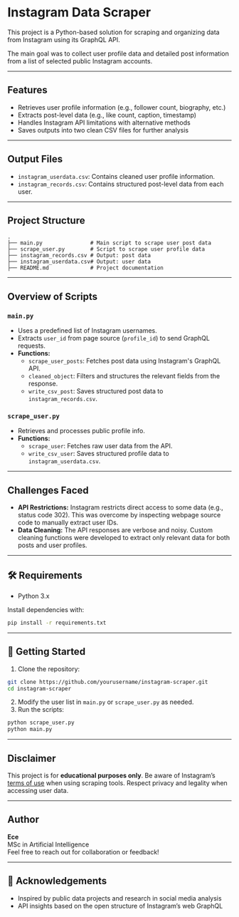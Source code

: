 # Instagram Data Scraper

This project is a Python-based solution for scraping and organizing data from Instagram using its GraphQL API.

The main goal was to collect user profile data and detailed post information from a list of selected public Instagram accounts.

---

##  Features

- Retrieves user profile information (e.g., follower count, biography, etc.)
- Extracts post-level data (e.g., like count, caption, timestamp)
- Handles Instagram API limitations with alternative methods
- Saves outputs into two clean CSV files for further analysis

---

##  Output Files

- `instagram_userdata.csv`: Contains cleaned user profile information.
- `instagram_records.csv`: Contains structured post-level data from each user.

---

##  Project Structure

```
.
├── main.py               # Main script to scrape user post data
├── scrape_user.py        # Script to scrape user profile data
├── instagram_records.csv # Output: post data
├── instagram_userdata.csv# Output: user data
├── README.md             # Project documentation
```

---

##  Overview of Scripts

### `main.py`
- Uses a predefined list of Instagram usernames.
- Extracts `user_id` from page source (`profile_id`) to send GraphQL requests.
- **Functions:**
    - `scrape_user_posts`: Fetches post data using Instagram's GraphQL API.
    - `cleaned_object`: Filters and structures the relevant fields from the response.
    - `write_csv_post`: Saves structured post data to `instagram_records.csv`.

### `scrape_user.py`
- Retrieves and processes public profile info.
- **Functions:**
    - `scrape_user`: Fetches raw user data from the API.
    - `write_csv_user`: Saves structured profile data to `instagram_userdata.csv`.

---

##  Challenges Faced

- **API Restrictions:** Instagram restricts direct access to some data (e.g., status code 302). This was overcome by inspecting webpage source code to manually extract user IDs.
- **Data Cleaning:** The API responses are verbose and noisy. Custom cleaning functions were developed to extract only relevant data for both posts and user profiles.

---

## 🛠️ Requirements

- Python 3.x

Install dependencies with:

```bash
pip install -r requirements.txt
```

---

## 🚀 Getting Started

1. Clone the repository:

```bash
git clone https://github.com/yourusername/instagram-scraper.git
cd instagram-scraper
```

2. Modify the user list in `main.py` or `scrape_user.py` as needed.
3. Run the scripts:

```bash
python scrape_user.py
python main.py
```

---

## Disclaimer

This project is for **educational purposes only**. Be aware of Instagram’s [terms of use](https://help.instagram.com/581066165581870) when using scraping tools. Respect privacy and legality when accessing user data.

---

##  Author

**Ece**  
MSc in Artificial Intelligence  
Feel free to reach out for collaboration or feedback!

---

## 🌟 Acknowledgements

- Inspired by public data projects and research in social media analysis
- API insights based on the open structure of Instagram’s web GraphQL